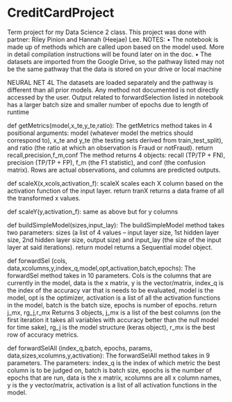 # CreditCardProject
Term project for my Data Science 2 class. This project was done with partner: Riley Pinion and Hannah (Heejae) Lee.
NOTES: 
• The notebook is made up of methods which are called upon based on the model used. More in detail compilation instructions will be found later on in the doc. 
• The datasets are imported from the Google Drive, so the pathway listed may not be the same pathway that the data is stored on your drive or local machine

NEURAL NET 4L The datasets are loaded separately and the pathway is different than all prior models. Any method not documented is not directly accessed by the user.
Output related to forwardSelection listed in notebook has a larger batch size and smaller number of epochs due to length of runtime

def getMetrics(model,x_te,y_te,ratio):
The getMetrics method takes in 4 positional arguments: model (whatever model the metrics should correspond to), x_te and y_te (the testing sets derived from 
train_test_split), and ratio (the ratio at which an observation is Fraud or notFraud). return recall,precision,f_m,conf 
The method returns 4 objects: recall (TP/TP + FN), precision (TP/TP + FP), f_m (the F1 statistic), and conf (the confusion matrix). 
Rows are actual observations, and columns are predicted outputs.

def scaleX(x,xcols,activation_f):
scaleX scales each X column based on the activation function of the input layer. 
return tranX returns a data frame of all the transformed x values.

def scaleY(y,activation_f): 
same as above but for y columns

def buildSimpleModel(sizes,input_lay):
The buildSimpleModel method takes two parameters: sizes (a list of 4 values – input layer size, 1st hidden layer size, 2nd hidden layer size, output size) 
and input_lay (the size of the input layer at said iterations).
return model returns a Sequential model object.

def forwardSel (cols, data,xcolumns,y,index_q,model,opt,activation,batch,epochs):
The forwardSel method takes in 10 parameters. Cols is the columns that are currently in the model, data is the x matrix, y is the vector/matrix, 
index_q is the index of the accuracy var that is needs to be evaluated, model is the model, opt is the optimizer, activation is a list of all the activation 
functions in the model, batch is the batch size, epochs is number of epochs. 
return j_mx, rg_j,r_mx 
Returns 3 objects, j_mx is a list of the best columns (on the first iteration it takes all variables with accuracy better than the null model for time sake), 
rg_j is the model structure (keras object), r_mx is the best row of accuracy metrics.

def forwardSelAll (index_q,batch, epochs, params, data,sizes,xcolumns,y,activation):
The forwardSelAll method takes in 9 parameters. The parameters: index_q is the index of which metric the best column is to be judged on, 
batch is batch size, epochs is the number of epochs that are run, data is the x matrix, xcolumns are all x column names, 
y is the y vector/matrix, activation is a list of all activation functions in the model.
